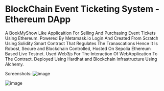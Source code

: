 # BlockChain Event Ticketing System - Ethereum DApp

A BookMyShow Like Applicaition For Selling And Purchasing Event Tickets Using Ethereum.
Powered By Metamask.io Login And Created From Scratch Using Solidity Smart Contract That Regulates The Tranascations Hence It Is Robost, Secure and Blockchain Controlled, Hosted On Sepolia Ethereum Based Live Testnet.
Used Web3js For The Interaction Of WebApplication To The Contract. 
Deployed Using Hardhat and Blockchain Infrastructure Using Alchemy.


Screenshots:
![image](https://github.com/Nityam573/Event_Ticket_System/assets/100020368/cf9dc5be-21f6-48b1-a67d-316560401cb0)

![image](https://github.com/Nityam573/Event_Ticket_System/assets/100020368/07bba31d-e94a-4943-b528-ad4545764ffe)
